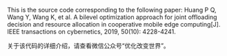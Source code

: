 This is the source code corresponding to the following paper: Huang P Q, Wang Y, Wang K, et al. A bilevel optimization approach for joint offloading decision and resource allocation in cooperative mobile edge computing[J]. IEEE transactions on cybernetics, 2019, 50(10): 4228-4241.

关于该代码的详细介绍，请查看微信公众号“优化改变世界”。

